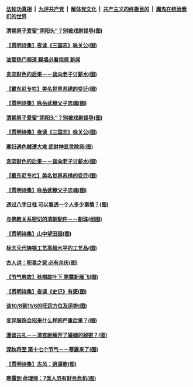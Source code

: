 ####  [法轮功真相](../../../../basic/blob/master/README.md?t=10111101) &nbsp;|&nbsp; [九评共产党](../../../../9ping.md/blob/master/README.md?t=10111101) &nbsp;|&nbsp; [解体党文化](../../../../jtdwh.md/blob/master/README.md?t=10111101)  &nbsp;|&nbsp; [共产主义的终极目的](../../../../gczydzjmd.md/blob/master/README.md?t=10111101) &nbsp;|&nbsp; [魔鬼在统治我们的世界](../../../../mgztzwmdsj.md/blob/master/README.md?t=10111101) 

#### [清朝男子爱留“阴阳头”？别被戏剧误导(图)](../pages/p7/1018537.md?t=10111101) 

#### [【贯明诗集】夜读《三国志》咏关公(图)](../pages/p7/1018448.md?t=10111101) 

#### [油管热门频道 翻墙必看视频 新闻](http://209.250.226.216:81/youtube.html?10111101)

#### [贪恋财色的后果－－谈向老子讨薪水(图)](../pages/p7/1018527.md?t=10111101) 

#### [【戴东尼专栏】美名世界苏绣的变迁(图)](../pages/p7/1012796.md?t=10111101) 

#### [【贯明诗集】咏岳武穆父子忠魂(图)](../pages/p7/1018447.md?t=10111101) 


#### [清朝男子爱留“阴阳头”？别被戏剧误导(图)](../pages/p7/1018537.md?t=10111101) 

#### [【贯明诗集】夜读《三国志》咏关公(图)](../pages/p7/1018448.md?t=10111101) 

#### [寡妇遇色贼遭大难 武财神显灵除恶(图)](../pages/p7/1018665.md?t=10111101) 

#### [贪恋财色的后果－－谈向老子讨薪水(图)](../pages/p7/1018527.md?t=10111101) 

#### [【戴东尼专栏】美名世界苏绣的变迁(图)](../pages/p7/1012796.md?t=10111101) 

#### [【贯明诗集】咏岳武穆父子忠魂(图)](../pages/p7/1018447.md?t=10111101) 


#### [透过八字日柱 可以看透一个人多少事情？(图)](../pages/p7/1018057.md?t=10111101) 

#### [与佛教关系密切的清朝配件－－朝珠(组图)](../pages/p7/1016728.md?t=10111101) 

#### [【贯明诗集】山中望田园(图)](../pages/p7/1018558.md?t=10111101) 

#### [标志元代铸银工艺高超水平的工艺品(图)](../pages/p7/1018178.md?t=10111101) 

#### [古人讲：积善之家 必有余庆(图)](../pages/p7/1018214.md?t=10111101) 

#### [【节气典故】秋桐故叶下 寒露新雁飞(图)](../pages/p7/1017794.md?t=10111101) 

#### [【贯明诗集】夜读《史记》有感(图)](../pages/p7/1018556.md?t=10111101) 

#### [谈10/8到11/6的旺运方位及运势(图)](../pages/p7/1018435.md?t=10111101) 

#### [变异服饰会招来什么样的严重后果？(图)](../pages/p7/985791.md?t=10111101) 

#### [漫谈古礼－－清宫剧解开了婚姻的秘密？(图)](../pages/p7/1018302.md?t=10111101) 

#### [深秋将至 第十七个节气－－寒露来了(图)](../pages/p7/1018286.md?t=10111101) 

#### [【贯明诗集】古风：逍遥歌(图)](../pages/p7/1018280.md?t=10111101) 

#### [寒露到 命理师：7类人恐有财务危机(图)](../pages/p7/1018360.md?t=10111101) 

<img src='http://gfw-breaker.win/goodnews/indexes/p7.md' width='0px' height='0px'/>
